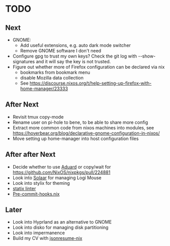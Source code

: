 # TODO

## Next
- GNOME:
  - Add useful extensions, e.g. auto dark mode switcher
  - Remove GNOME software I don't need
- Configure gpg to trust my own keys? Check the git log with --show-signatures and it will say the key is not trusted.
- Figure out whether more of Firefox configuration can be declared via nix
  - bookmarks from bookmark menu
  - disable Mozilla data collection
  - See https://discourse.nixos.org/t/help-setting-up-firefox-with-home-manager/23333

## After Next
- Revisit tmux copy-mode
- Rename user on pi-hole to bene, to be able to share more config
- Extract more common code from nixos machines into modules, see https://hoverbear.org/blog/declarative-gnome-configuration-in-nixos/
- Move setting up home-manager into host configuration files

## After after Next
- Decide whether to use [Aduard](https://github.com/AdguardTeam/AdGuardHome) or copy/wait for https://github.com/NixOS/nixpkgs/pull/224881
- Look into [Solaar](https://pwr-solaar.github.io/Solaar/) for managing Logi Mouse
- Look into stylix for theming
- [statix linter](https://git.peppe.rs/languages/statix)
- [Pre-commit-hooks.nix](https://github.com/cachix/pre-commit-hooks.nix)

## Later
- Look into Hyprland as an alternative to GNOME
- Look into disko for managing disk partitioning
- Look into impermanence
- Build my CV with [jsonresume-nix](https://discourse.nixos.org/t/jsonresume-nix-build-and-deploy-your-resume-with-nix/34089)
